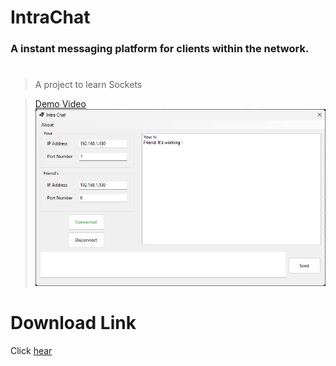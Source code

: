 # IntraChat

### A instant messaging platform for clients within the network.

#
> A project to learn Sockets

>[Demo Video](https://www.youtube.com/watch?v=Dw5B0O975uE)
>![Demo Image](img/IntraChat_qMPBj3GTyE.png)


# Download Link
Click [hear](https://github.com/Karma-Yogi-Rahil/IntraChat/releases/tag/beta)
